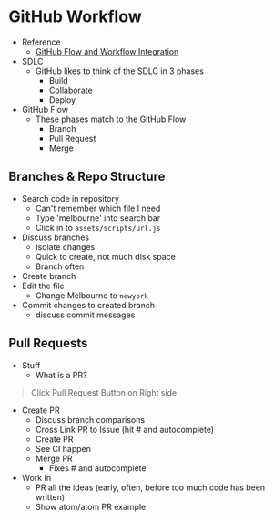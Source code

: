 # GitHub Workflow
- Reference
  - [GitHub Flow and Workflow Integration](https://github.app.box.com/file/312432912614)
- SDLC
  - GitHub likes to think of the SDLC in 3 phases
    - Build
    - Collaborate
    - Deploy
- GitHub Flow
  - These phases match to the GitHub Flow
    - Branch
    - Pull Request
    - Merge

## Branches & Repo Structure
- Search code in repository
  - Can't remember which file I need
  - Type 'melbourne' into search bar
  - Click in to `assets/scripts/url.js`
- Discuss branches
  - Isolate changes
  - Quick to create, not much disk space
  - Branch often
- Create branch
- Edit the file
  - Change Melbourne to `newyork`
- Commit changes to created branch
  - discuss commit messages

## Pull Requests
- Stuff
  - What is a PR?

> Click Pull Request Button on Right side

- Create PR
  - Discuss branch comparisons
  - Cross Link PR to Issue (hit # and autocomplete)
  - Create PR
  - See CI happen
  - Merge PR
    - Fixes # and autocomplete
- Work In
  - PR all the ideas (early, often, before too much code has been written)
  - Show atom/atom PR example
